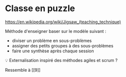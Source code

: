 # Classe en puzzle

https://en.wikipedia.org/wiki/Jigsaw_(teaching_technique)

Méthode d'enseigner baser sur le modèle suivant :
- diviser un problème en sous-problèmes
- assigner des petits groupes à des sous-problèmes
- faire une synthèse après chaque session

💡 Externalisation inspiré des méthodes agiles et scrum ?

Ressemble à [[9]]